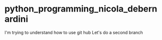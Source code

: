 # python_programming_nicola_debernardini

I'm trying to understand how to use git hub 
Let's do a second branch 
